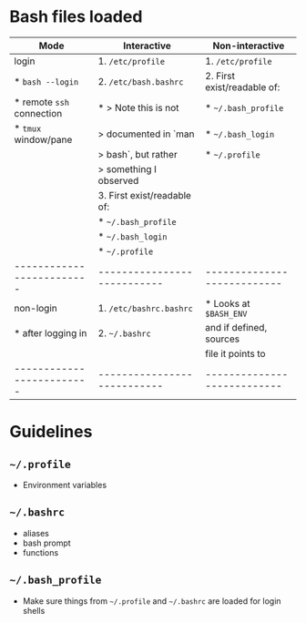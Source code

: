 # Bash files loaded

| Mode                      | Interactive                 | Non-interactive             |
| ------------------------- | --------------------------- | --------------------------- |
| login                     | 1. `/etc/profile`           | 1. `/etc/profile`           |
| * `bash --login`          | 2. `/etc/bash.bashrc`       | 2. First exist/readable of: |
| * remote `ssh` connection |    * > Note this is not     |    * `~/.bash_profile`      |
| * `tmux` window/pane      |      > documented in `man   |    * `~/.bash_login`        |
|                           |      > bash`, but rather    |    * `~/.profile`           |
|                           |      > something I observed |                             |
|                           | 3. First exist/readable of: |                             |
|                           |    * `~/.bash_profile`      |                             |
|                           |    * `~/.bash_login`        |                             |
|                           |    * `~/.profile`           |                             |
| ------------------------- | --------------------------- | --------------------------- |
| non-login                 |  1. `/etc/bashrc.bashrc`    | * Looks at `$BASH_ENV`      |
|  * after logging in       |  2. `~/.bashrc`             |   and if defined, sources   |
|                           |                             |   file it points to         |
| ------------------------- | --------------------------- | --------------------------- |

# Guidelines

## `~/.profile`

* Environment variables

## `~/.bashrc`

* aliases
* bash prompt
* functions

## `~/.bash_profile`

* Make sure things from `~/.profile` and `~/.bashrc` are loaded for login shells
